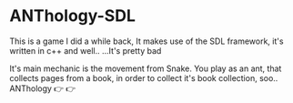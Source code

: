 # ANThology-SDL

This is a game I did a while back, 
It makes use of the SDL framework, it's written in c++ and well..
...It's pretty bad 

It's main mechanic is the movement from Snake.
You play as an ant, that collects pages from a book,
in order to collect it's book collection,
soo.. ANThology 	👉 👉
